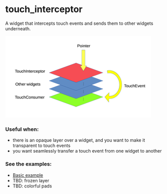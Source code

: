 # touch_interceptor

A widget that intercepts touch events and sends them to other widgets underneath.

![Schema](https://raw.githubusercontent.com/parsodyl/touch_interceptor/master/touch_interceptor.png?sanitize=true)


### Useful when:

- there is an opaque layer over a widget, and you want to make it transparent to touch events 
- you want seamlessly transfer a touch event from one widget to another

### See the examples:
- [Basic example](https://github.com/parsodyl/touch_interceptor/tree/null_safety_migration/example)
- TBD: frozen layer
- TBD: colorful pads
